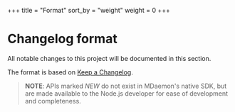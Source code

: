 +++
title = "Format"
sort_by = "weight"
weight = 0
+++
# Changelog format

All notable changes to this project will be documented in this section.

The format is based on [Keep a Changelog](https://keepachangelog.com/en/1.0.0/).

> **NOTE**: APIs marked *NEW* do not exist in MDaemon's native SDK, but
> are made available to the Node.js developer for ease of development
> and completeness.
